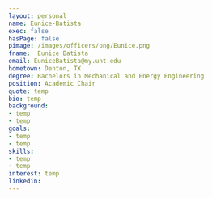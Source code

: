 ```yaml
---
layout: personal
name: Eunice-Batista
exec: false
hasPage: false
pimage: /images/officers/png/Eunice.png
fname:  Eunice Batista
email: EuniceBatista@my.unt.edu
hometown: Denton, TX
degree: Bachelors in Mechanical and Energy Engineering 
position: Academic Chair
quote: temp
bio: temp
background: 
- temp
- temp
goals:
- temp
- temp
skills:
- temp
- temp
interest: temp
linkedin: 
---
```

